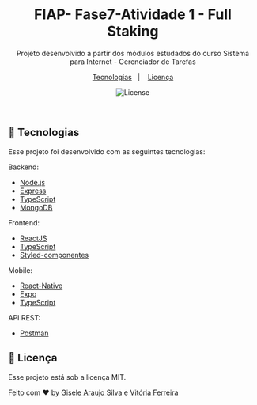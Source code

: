 <h1 align="center">
FIAP- Fase7-Atividade 1 - Full Staking
</h1>

<p align="center">
Projeto desenvolvido a partir dos módulos estudados do curso Sistema para Internet - Gerenciador de Tarefas
</p>

<p align="center">
  <a href="#-tecnologias">Tecnologias</a>&nbsp;&nbsp;&nbsp;|&nbsp;&nbsp;&nbsp;
  <a href="#memo-licença">Licença</a>
</p>

<p align="center">
  <img alt="License" src="https://img.shields.io/static/v1?label=license&message=MIT&color=49AA26&labelColor=000000">
</p>

<br>

## 🚀 Tecnologias

Esse projeto foi desenvolvido com as seguintes tecnologias:

Backend:

- [Node.js](https://nodejs.org/en)
- [Express](https://expressjs.com/)
- [TypeScript](https://expressjs.com/)
- [MongoDB](https://www.mongodb.com/)

Frontend:

- [ReactJS](https://react.dev/)
- [TypeScript](https://expressjs.com/)
- [Styled-componentes](https://styled-components.com/)

Mobile:

- [React-Native](https://reactnative.dev/)
- [Expo](https://expo.dev/)
- [TypeScript](https://expressjs.com/)

API REST:

- [Postman](https://www.postman.com/)

## :memo: Licença

Esse projeto está sob a licença MIT.

Feito com ♥ by [Gisele Araujo Silva](https://www.linkedin.com/in/gisele-araujo-silva/) e [Vitória Ferreira](https://www.linkedin.com/in/vic-ferreira)
